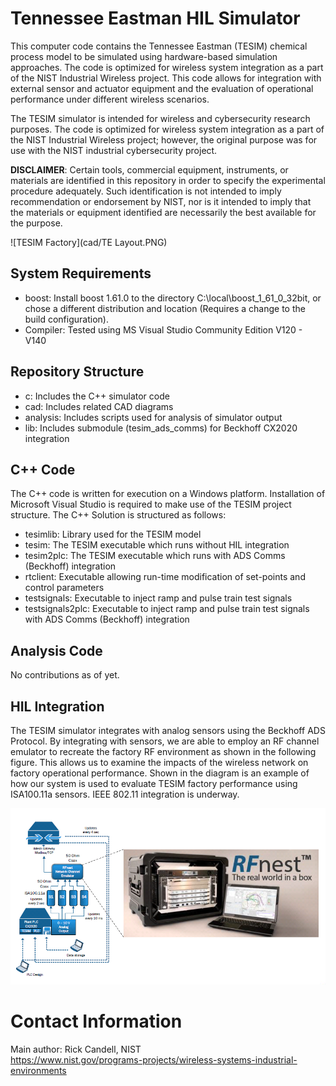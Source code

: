 # Tennessee Eastman HIL Simulator
This computer code contains the Tennessee Eastman (TESIM) chemical process model to be simulated using hardware-based simulation approaches. The code is optimized for wireless system integration as a part of the NIST Industrial Wireless project.  This code allows for integration with external sensor and actuator equipment and the evaluation of operational performance under different wireless scenarios.  

The TESIM simulator 
is intended for wireless and cybersecurity research purposes.  The code is optimized
for wireless system integration as a part of the NIST Industrial Wireless project; 
however, the original purpose was for use with the NIST industrial cybersecurity project.

**DISCLAIMER**: Certain tools, commercial equipment, instruments, or materials are identified in this repository in order to specify the experimental procedure adequately.  Such identification is not intended to imply recommendation or endorsement by NIST, nor is it intended to imply that the materials or equipment identified are necessarily the best available for the purpose.

![TESIM Factory](cad/TE Layout.PNG)

## System Requirements
* boost: Install boost 1.61.0 to the directory C:\local\boost_1_61_0_32bit, or chose a different distribution and location (Requires a change to the build configuration).
* Compiler: Tested using MS Visual Studio Community Edition V120 - V140

## Repository Structure
* c:        Includes the C++ simulator code
* cad:      Includes related CAD diagrams 
* analysis: Includes scripts used for analysis of simulator output
* lib:      Includes submodule (tesim_ads_comms) for Beckhoff CX2020 integration

## C++ Code
The C++ code is written for execution on a Windows platform.  Installation of 
Microsoft Visual Studio is required to make use of the TESIM project structure.
The C++ Solution is structured as follows:
* tesimlib:         Library used for the TESIM model
* tesim:            The TESIM executable which runs without HIL integration
* tesim2plc:        The TESIM executable which runs with ADS Comms (Beckhoff) integration
* rtclient:         Executable allowing run-time modification of set-points and control parameters
* testsignals:      Executable to inject ramp and pulse train test signals
* testsignals2plc:  Executable to inject ramp and pulse train test signals with ADS Comms (Beckhoff) integration

## Analysis Code
No contributions as of yet.  

## HIL Integration
The TESIM simulator integrates with analog sensors using the Beckhoff ADS Protocol.  By integrating with
sensors, we are able to employ an RF channel emulator to recreate the factory RF environment as shown in 
the following figure.  This allows us to examine the impacts of the wireless network on factory 
operational performance.  Shown in the diagram is an example of how our system is used to evaluate TESIM
factory performance using ISA100.11a sensors.  IEEE 802.11 integration is underway.

![HIL Integration with Channel Emulator](cad/emulator.png)

# Contact Information
Main author: Rick Candell, NIST <br>
https://www.nist.gov/programs-projects/wireless-systems-industrial-environments

